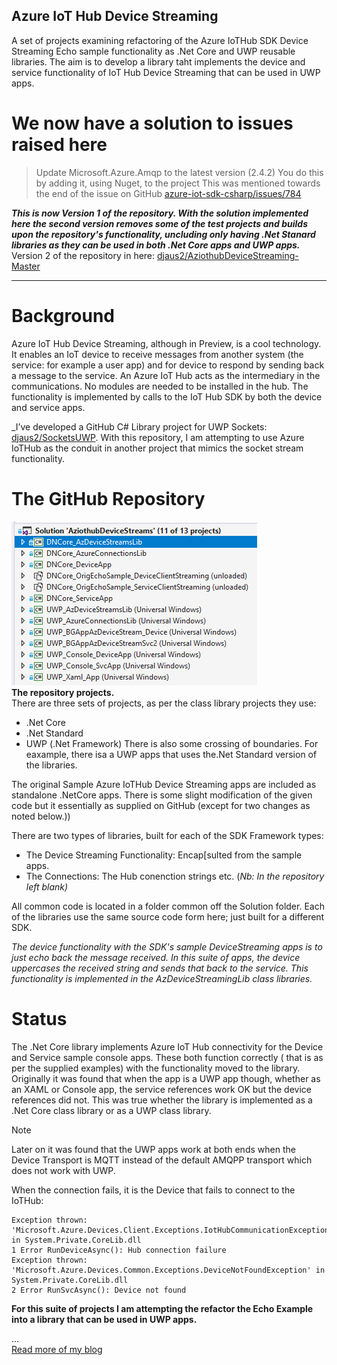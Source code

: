 ## Azure IoT Hub Device Streaming
A set of projects examining refactoring of the Azure IoTHub SDK Device Streaming Echo sample functionality as .Net Core and UWP reusable libraries. The aim is to develop a library taht implements the device and service functionality of IoT Hub Device Streaming that can be used in UWP apps.

# We now have a solution to issues raised here
> Update Microsoft.Azure.Amqp to the latest version (2.4.2)
> You do this by adding it, using Nuget, to the project
> This was mentioned towards the end of the issue on GitHub [azure-iot-sdk-csharp/issues/784](https://github.com/Azure/azure-iot-sdk-csharp/issues/784)

_**This is now Version 1 of the repository. With the solution implemented here the second version removes some of the test projects and builds upon the repository's functionality, uncluding only having .Net Stanard libraries as they can be used in both .Net Core apps and UWP apps.**_ <br>Version 2 of the repository in here: [djaus2/AziothubDeviceStreaming-Master](https://github.com/djaus2/AziothubDeviceStreaming)

<hr>

# Background
Azure IoT Hub Device Streaming, although in Preview, is a cool technology. It enables an IoT device to receive messages from another system (the service: for example a user app) and for device to respond by sending back a message to the service. An Azure IoT Hub acts as the intermediary in the communications. No modules are needed to be installed in the hub. The functionality is implemented by calls to the IoT Hub SDK by both the device and service apps.

_I’ve developed a GitHub C# Library project for UWP Sockets:  [djaus2/SocketsUWP](https://github.com/djaus2/SocketsUWP). 
With this repository, I am attempting to use Azure IoTHub as the conduit in another project that mimics the socket stream functionality.

# The GitHub Repository
![Solution Explorer](https://github.com/djaus2/AziothubDeviceStreaming/blob/master/images/Capture001.PNG)<br>
**The repository projects.** <br>
There are three sets of projects, as per the class library projects they use:
- .Net Core
- .Net Standard
- UWP (.Net Framework)
There is also some crossing of boundaries. For eaxample, there isa a UWP apps that uses the.Net Standard version of the libraries.

The original Sample Azure IoTHub Device Streaming apps are included as standalone .NetCore apps. There is some slight modification of the given code but it essentially as supplied on GitHub (except for two changes as noted below.))

 There are two types of libraries, built for each of the SDK Framework types:
- The Device Streaming Functionality: Encap[sulted from the sample apps.
- The Connections: The Hub conenction strings etc. (_Nb: In the repository left blank)_

All common code is located in a folder common off the Solution folder. Each of the libraries use the same source code form here; just built for a different SDK.

_The device functionality with the SDK's sample DeviceStreaming apps is to just echo back the message received. In this suite of apps, the device uppercases the received string and sends that back to the service. This functionality is implemented in the AzDeviceStreamingLib class libraries._

# Status
The .Net Core library implements Azure IoT Hub connectivity for the Device and Service sample console apps. These both function correctly ( that is as per the supplied examples) with the functionality moved to the library. Originally it was found that when the app is a UWP app though, whether as an XAML or Console app, the service references work OK but the device references did not. This was true whether the library is implemented as a .Net Core class library or as a UWP class library.

> [!NOTE]
> Later on it was found that the UWP apps work at both ends when the Device Transport is MQTT instead of the default AMQPP transport which does not work with UWP.

When the connection fails, it is the Device that fails to connect to the IoTHub:
```
Exception thrown: 'Microsoft.Azure.Devices.Client.Exceptions.IotHubCommunicationException' in System.Private.CoreLib.dll
1 Error RunDeviceAsync(): Hub connection failure
Exception thrown: 'Microsoft.Azure.Devices.Common.Exceptions.DeviceNotFoundException' in System.Private.CoreLib.dll
2 Error RunSvcAsync(): Device not found
```

**For this suite of projects I am attempting the refactor the Echo Example into a library that can be used in UWP apps.**

...<br>
[Read more of my blog](https://davidjones.sportronics.com.au/azure/Azure-IoT-Hub-Device-Streaming-azure.html)


